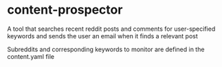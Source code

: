 # content-prospector
A tool that searches recent reddit posts and comments for user-specified keywords and sends the user an email when it finds a relevant post

Subreddits and corresponding keywords to monitor are defined in the content.yaml file 
